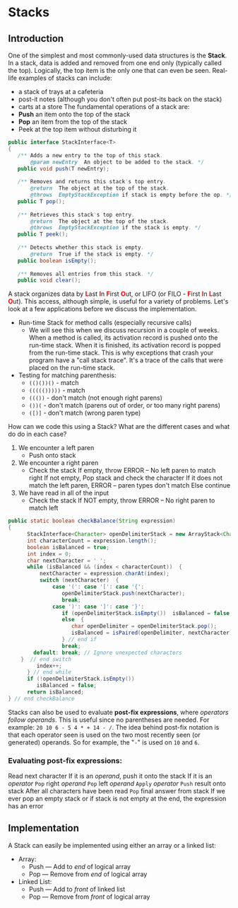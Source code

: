 # Stacks
## Introduction
One of the simplest and most commonly-used data structures is the **Stack**. In a stack, data is added and removed from one end only (typically called the top). Logically, the top item is the only one that can even be seen. Real-life examples of stacks can include:
- a stack of trays at a cafeteria
- post-it notes (although you don't often put post-its back on the stack)
- carts at a store
The fundamental operations of a stack are:
- **Push** an item onto the top of the stack
- **Pop** an item from the top of the stack
- Peek at the top item without disturbing it
```Java
public interface StackInterface<T>
{
   /** Adds a new entry to the top of this stack.
       @param newEntry  An object to be added to the stack. */
   public void push(T newEntry);
   
   /** Removes and returns this stack's top entry.
       @return  The object at the top of the stack. 
       @throws  EmptyStackException if stack is empty before the op. */
   public T pop();
  
   /** Retrieves this stack's top entry.
       @return  The object at the top of the stack.
       @throws  EmptyStackException if the stack is empty. */
   public T peek();
  
   /** Detects whether this stack is empty.
       @return  True if the stack is empty. */
   public boolean isEmpty();
  
   /** Removes all entries from this stack. */
   public void clear();

```
A stack organizes data by <span style="color:red;font-weight:bold;">L</span>ast <span style="color:red;font-weight:bold;">I</span>n <span style="color:red;font-weight:bold;">F</span>irst <span style="color:red;font-weight:bold;">O</span>ut, or LIFO (or FILO - <span style="color:red;font-weight:bold;">F</span>irst <span style="color:red;font-weight:bold;">I</span>n <span style="color:red;font-weight:bold;">L</span>ast <span style="color:red;font-weight:bold;">O</span>ut). This access, although simple, is useful for a variety of problems. Let's look at a few applications before we discuss the implementation.
- Run-time Stack for method calls (especially recursive calls)
	- We will see this when we discuss recursion in a couple of weeks. When a method is called, its activation record is pushed onto the run-time stack. When it is finished, its activation record is popped from the run-time stack. This is why exceptions that crash your program have a "call stack trace". It's a trace of the calls that were placed on the run-time stack.
- Testing for matching parenthesis:
	- `(()())()` - match
	- `((((()))))` - match
	- `((())` - don't match (not enough right parens)
	- `())(` - don't match (parens out of order, or too many right parens)
	- `([)]` - don't match (wrong paren type)

How can we code this using a Stack? What are the different cases and what do do in each case?
1. We encounter a left paren
	- Push onto stack
2.  We encounter a right paren
	- Check the stack
		If empty, throw ERROR – No left paren to match right
		If not empty, Pop stack and check the character
			If it does not match the left paren, ERROR – paren types don't match
			Else continue
3. We have read in all of the input
	- Check the stack
		If NOT empty, throw ERROR – No right paren to match left
```Java
public static boolean checkBalance(String expression)
{
      StackInterface<Character> openDelimiterStack = new ArrayStack<Character>();
      int characterCount = expression.length();
      boolean isBalanced = true;
      int index = 0;
      char nextCharacter = ' ';
      while (isBalanced && (index < characterCount))  {
          nextCharacter = expression.charAt(index);
          switch (nextCharacter)  {
              case '(': case '[': case '{':
                 openDelimiterStack.push(nextCharacter);
                 break;             
              case ')': case ']': case '}':
                 if (openDelimiterStack.isEmpty())  isBalanced = false;
                 else  {
                    char openDelimiter = openDelimiterStack.pop();
                    isBalanced = isPaired(openDelimiter, nextCharacter);
                 } // end if
                 break;   
	    default: break; // Ignore unexpected characters
	}  // end switch
         index++;
      } // end while 
      if (!openDelimiterStack.isEmpty())
         isBalanced = false;   
      return isBalanced;
} // end checkBalance
```

Stacks can also be used to evaluate **post-fix expressions**, where *operators follow operands*. This is useful since no parentheses are needed.
For example: `20 10 6 - 5 4 * + 14 - /`.
The idea behind post-fix notation is that each operator seen is used on the two most recently seen (or generated) operands. So for example, the "`-`" is used on `10` and `6`. 


### Evaluating post-fix expressions:
Read next character
	If it is an *operand*, push it onto the stack
	If it is an *operator*
		`Pop` right *operand*
		`Pop` left *operand*
		`Apply` *operator*
		`Push` result onto stack
After all characters have been read
	`Pop` final answer from stack
If we ever pop an empty stack or if stack is not empty at the end, the expression has an error

## Implementation
A Stack can easily be implemented using either an array or a linked list:
* Array:
    * Push — Add to *end* of logical array
    * Pop — Remove from *end* of logical array
* Linked List:
    * Push — Add to *front* of linked list
	* Pop — Remove from *front* of logical array